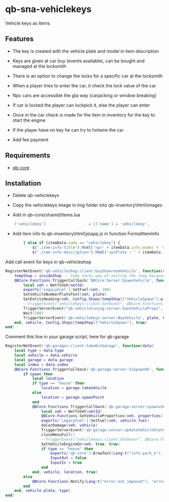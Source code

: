 # qb-sna-vehiclekeys
Vehicle keys as items

## Features
- The key is created with the vehicle plate and model in item description
- Keys are given at car buy (events available), can be bought and managed at the locksmith
- There is an option to change the locks for a specific car at the locksmith
- When a player tries to enter the car, it check the lock value of the car
- Npc cars are accessible the gta way (carjacking or window breaking)
- If car is locked the player can lockpick it, else the player can enter
- Once in the car check is made for the item in inventory for the key to start the engine
- If the player have no key he can try to hotwire the car

- Add fee payment

## Requirements
- [qb-core](https://github.com/qbcore-framework/qb-core)

## Installation
- Delete qb-vehiclekeys

- Copy the vehiclekeys image in img folder into qb-inventory\html\images

- Add in qb-core/shared/items.lua
```lua
	['vehiclekey'] 				 	 = {['name'] = 'vehiclekey',					['label'] = 'Vehicle key', 					['weight'] = 0, 		['type'] = 'item', 		['image'] = 'vehiclekeys.png', 				['unique'] = true, 	['useable'] = true, 	['shouldClose'] = true,	   ['combinable'] = nil,   ['description'] = "This is a car key, take good care of it, if you lose it you probably won't be able to use your car"},
```

- Add item info to qb-inventory\html\js\app.js in function FormatItemInfo
```js
        } else if (itemData.name == "vehiclekey") {
            $(".item-info-title").html('<p>' + itemData.info.model + '</p>');
            $(".item-info-description").html('<p>Plate : ' + itemData.info.plate + '</p>');
```

Add call event for keys in qb-vehicleshop
```lua
RegisterNetEvent('qb-vehicleshop:client:buyShowroomVehicle', function(vehicle, plate)
    tempShop = insideShop -- temp hacky way of setting the shop because it changes after the callback has returned since you are outside the zone
    QBCore.Functions.TriggerCallback('QBCore:Server:SpawnVehicle', function(netId)
        local veh = NetToVeh(netId)
        exports['LegacyFuel']:SetFuel(veh, 100)
        SetVehicleNumberPlateText(veh, plate)
        SetEntityHeading(veh, Config.Shops[tempShop]["VehicleSpawn"].w)
        --TriggerEvent("vehiclekeys:client:SetOwner", QBCore.Functions.GetPlate(veh))                                                       --Change comment
        TriggerServerEvent("qb-vehicletuning:server:SaveVehicleProps", QBCore.Functions.GetVehicleProperties(veh))
        Wait(100)                                                                                                                          --Change Add
        TriggerServerEvent('qb-vehiclekeys:server:BuyVehicle', plate, GetLabelText(GetDisplayNameFromVehicleModel(GetEntityModel(veh))))   --Change Add
    end, vehicle, Config.Shops[tempShop]["VehicleSpawn"], true)
end)
```

Comment this line in your garage script, here for qb-garage
```lua
RegisterNetEvent('qb-garages:client:takeOutGarage', function(data)
    local type = data.type
    local vehicle = data.vehicle
    local garage = data.garage
    local index = data.index
    QBCore.Functions.TriggerCallback('qb-garage:server:IsSpawnOk', function(spawn)
        if spawn then
            local location
            if type == "house" then
                location = garage.takeVehicle
            else
                location = garage.spawnPoint
            end
            QBCore.Functions.TriggerCallback('qb-garage:server:spawnvehicle', function(netId, properties)
                local veh = NetToVeh(netId)
                QBCore.Functions.SetVehicleProperties(veh, properties)
                exports['LegacyFuel']:SetFuel(veh, vehicle.fuel)
                doCarDamage(veh, vehicle)
                TriggerServerEvent('qb-garage:server:updateVehicleState', 0, vehicle.plate, index)
                closeMenuFull()
                --TriggerEvent("vehiclekeys:client:SetOwner", QBCore.Functions.GetPlate(veh))                   --Change comment
                SetVehicleEngineOn(veh, true, true)
                if type == "house" then
                    exports['qb-core']:DrawText(Lang:t("info.park_e"), 'left')
                    InputOut = false
                    InputIn = true
                end
            end, vehicle, location, true)
        else
            QBCore.Functions.Notify(Lang:t("error.not_impound"), "error", 5000)
        end
    end, vehicle.plate, type)
end)
```